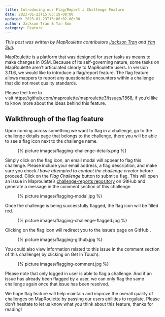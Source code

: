 ```yaml
---
title: Introducing our Flag/Report a Challenge Feature
date: 2023-01-23T15:05:19-08:00
updated: 2023-01-23T15:06:02-08:00
author: Jackson Tran & Yan Sun
category: Feature
---
```


*This post was written by MapRoulette contributors [Jackson
Tran](https://www.openstreetmap.org/user/javtran) and
[Yan Sun](https://www.openstreetmap.org/user/tsun812).*

MapRoulette is a platform that was designed for user tasks as means to
make changes in OSM. Because of its self-governing nature, some tasks on
MapRoulette aren’t articulated clearly to MapRoulette users. In version
3.11.6, we would like to introduce a flag/report feature. The flag
feature allows mappers to report any questionable encounters within a
challenge that did not meet quality standards.

Please feel free to
visit <https://github.com/maproulette/maproulette3/issues/1868>, if
you’d like to know more about the ideas behind this feature.

## Walkthrough of the flag feature

Upon coming across something we want to flag in a challenge, go to the
challenge details page that belongs to the challenge, there you will be
able to see a flag icon next to the challenge name.

<figure>
{% picture images/flagging-challenge-details.png %}
</figure>

Simply click on the flag icon, an email modal will appear to flag this
challenge. Please include your email address, a flag description, and
make sure you check _I have attempted to contact the challenge creator_
before proceed. Click on the _Flag Challenge_ button to submit a
flag. This will open an issue in Maproulette’s [challenge-reports
repository](https://github.com/maproulette/challenge-reports/issues) on
GitHub and generate a message in the comment section of this challenge. 

<figure>
{% picture images/flagging-modal.jpg %}
</figure>

Once the challenge is being successfully flagged, the flag icon will be
filled red.

<figure>
{% picture images/flagging-challenge-flagged.jpg %}
</figure>

Clicking on the flag icon will redirect you to the issue’s page on
GitHub .

<figure>
{% picture images/flagging-github.jpg %}
</figure>

You could also view information related to this issue in the comment
section of this challenge( by clicking on Get In Touch).

<figure>
{% picture images/flagging-comment.jpg %}
</figure>

Please note that only logged in user is able to flag a challenge. And if
an issue has already been flagged by a user, we can only flag the same
challenge again once that issue has been resolved.

We hope flag feature will help maintain and improve the overall quality
of challenges on MapRoulette by passing our users abilities to regulate.
Please don’t hesitate to let us know what you think about this feature,
thanks for reading!
